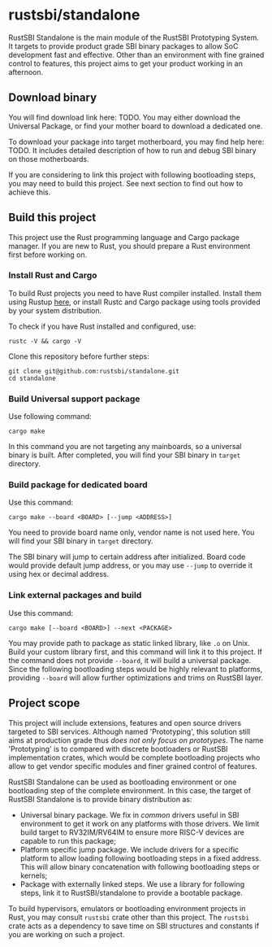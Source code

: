 # rustsbi/standalone

RustSBI Standalone is the main module of the RustSBI Prototyping System.
It targets to provide product grade SBI binary packages
to allow SoC development fast and effective.
Other than an environment with fine grained control to features, this project
aims to get your product working in an afternoon.

## Download binary

You will find download link here: TODO. You may either download the Universal
Package, or find your mother board to download a dedicated one.

To download your package into target motherboard, you may find help here: TODO.
It includes detailed description of how to run and debug SBI binary on those
motherboards.

If you are considering to link this project with following bootloading steps,
you may need to build this project. See next section to find out how to achieve this.

## Build this project

This project use the Rust programming language and Cargo package manager.
If you are new to Rust, you should prepare a Rust environment first before working on.

### Install Rust and Cargo

To build Rust projects you need to have Rust compiler installed.
Install them using Rustup [here](https://rustup.rs),
or install Rustc and Cargo package using tools provided by your system distribution.

To check if you have Rust installed and configured, use:

```shell
rustc -V && cargo -V
```

Clone this repository before further steps:

```shell
git clone git@github.com:rustsbi/standalone.git
cd standalone
```

### Build Universal support package 

Use following command:

```shell
cargo make
```

In this command you are not targeting any mainboards, so a universal binary
is built. After completed, you will find your SBI binary in `target` directory.

### Build package for dedicated board

Use this command:

```shell
cargo make --board <BOARD> [--jump <ADDRESS>]
```

You need to provide board name only, vendor name is not used here.
You will find your SBI binary in `target` directory.

The SBI binary will jump to certain address after initialized. Board code would
provide default jump address, or you may use `--jump` to override it using
hex or decimal address.

### Link external packages and build

Use this command:

```shell
cargo make [--board <BOARD>] --next <PACKAGE>
```

You may provide path to package as static linked library, like `.o` on Unix.
Build your custom library first, and this command will link it to this project.
If the command does not provide `--board`, it will build a universal package.
Since the following bootloading steps would be highly relevant to platforms,
providing `--board` will allow further optimizations and trims on RustSBI layer.

## Project scope

This project will include extensions, features and open source drivers
targeted to SBI services. Although named 'Prototyping', this solution still
aims at production grade thus *does not only focus on prototypes*.
The name 'Prototyping' is to compared with discrete bootloaders or
RustSBI implementation crates, which would be complete bootloading projects
who allow to get vendor specific modules and finer grained control of features.

RustSBI Standalone can be used as bootloading environment or one bootloading
step of the complete environment.
In this case, the target of RustSBI Standalone is to provide binary distribution as:

- Universal binary package. We fix in *common* drivers useful in SBI environment
  to get it work on any platforms with those drivers. We limit build target to
  RV32IM/RV64IM to ensure more RISC-V devices are capable to run this package;
- Platform specific jump package. We include drivers for a specific platform
  to allow loading following bootloading steps in a fixed address. This will
  allow binary concatenation with following bootloading steps or kernels;
- Package with externally linked steps. We use a library for following steps,
  link it to RustSBI/standalone to provide a bootable package.

To build hypervisors, emulators or bootloading environment projects in Rust,
you may consult `rustsbi` crate other than this project. The `rustsbi` crate
acts as a dependency to save time on SBI structures and constants if you are
working on such a project.
